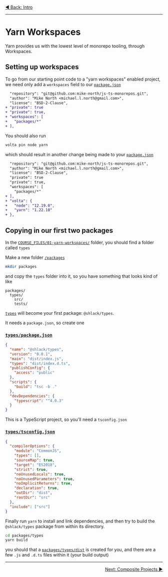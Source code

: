 <p align='left'>
 <a href="00-intro.md">◀ Back: Intro</a>
</p>

---

# Yarn Workspaces

Yarn provides us with the lowest level of monorepo tooling, through Workspaces.

## Setting up workspaces

To go from our starting point code to a "yarn workspaces" enabled project, we need only add a `workspaces` field to our [`package.json`](../package.json)

```diff
  "repository": "git@github.com:mike-north/js-ts-monorepos.git",
  "author": "Mike North <michael.l.north@gmail.com>",
  "license": "BSD-2-Clause",
+ "private": true
+ "private": true,
+ "workspaces": [
+   "packages/*"
+ ],
```

You should also run

```sh
volta pin node yarn
```

which should result in another change being made to your [`package.json`](../package.json)

```diff
  "repository": "git@github.com:mike-north/js-ts-monorepos.git",
  "author": "Mike North <michael.l.north@gmail.com>",
  "license": "BSD-2-Clause",
  "private": true
  "private": true,
  "workspaces": [
    "packages/*"
+ ],
+ "volta": {
+   "node": "12.19.0",
+   "yarn": "1.22.10"
+ },
```

## Copying in our first two packages

In the [`COURSE_FILES/01-yarn-workspaces/`](../COURSE_FILES/01-yarn-workspaces/) folder, you should find a folder called `types`

Make a new folder [`/packages`](../packages)

```sh
mkdir packages
```

and copy the `types` folder into it, so you have something that looks kind of like

```
packages/
  types/
    src/
    tests/
```

[`types`](../packages/types) will become your first package: `@shlack/types`.

It needs a `package.json`, so create one

### [`types/package.json`](../packages/types/package.json)

```json
{
  "name": "@shlack/types",
  "version": "0.0.1",
  "main": "dist/index.js",
  "types": "dist/index.d.ts",
  "publishConfig": {
    "access": "public"
  },
  "scripts": {
    "build": "tsc -b ."
  },
  "devDependencies": {
    "typescript": "^4.0.3"
  }
}
```

This is a TypeScript project, so you'll need a `tsconfig.json`

### [`types/tsconfig.json`](../packages/types/tsconfig.json)

```json
{
  "compilerOptions": {
    "module": "CommonJS",
    "types": [],
    "sourceMap": true,
    "target": "ES2018",
    "strict": true,
    "noUnusedLocals": true,
    "noUnusedParameters": true,
    "noImplicitReturns": true,
    "declaration": true,
    "outDir": "dist",
    "rootDir": "src"
  },
  "include": ["src"]
}
```

Finally run `yarn` to install and link dependencies, and then try to build the `@shlack/types` package from within its directory.

```sh
cd packages/types
yarn build
```

you should that a [`packages/types/dist`](../packages/types/dist) is created for you, and there are a few `.js` and `.d.ts` files within it (your build output)

---

<p align='right'>
 <a href="./02-composite-project.md">Next: Composite Projects ▶</a>
</p>
